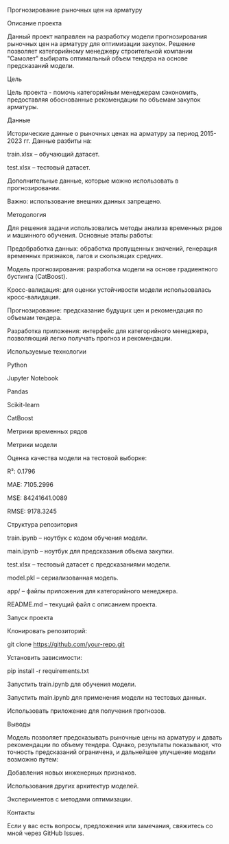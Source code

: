 Прогнозирование рыночных цен на арматуру

Описание проекта

Данный проект направлен на разработку модели прогнозирования рыночных цен на арматуру для оптимизации закупок. Решение позволяет категорийному менеджеру строительной компании "Самолет" выбирать оптимальный объем тендера на основе предсказаний модели.

Цель

Цель проекта - помочь категорийным менеджерам сэкономить, предоставляя обоснованные рекомендации по объемам закупок арматуры.

Данные

Исторические данные о рыночных ценах на арматуру за период 2015-2023 гг. Данные разбиты на:

train.xlsx – обучающий датасет.

test.xlsx – тестовый датасет.

Дополнительные данные, которые можно использовать в прогнозировании.

Важно: использование внешних данных запрещено.

Методология

Для решения задачи использовались методы анализа временных рядов и машинного обучения. Основные этапы работы:

Предобработка данных: обработка пропущенных значений, генерация временных признаков, лагов и скользящих средних.

Модель прогнозирования: разработка модели на основе градиентного бустинга (CatBoost).

Кросс-валидация: для оценки устойчивости модели использовалась кросс-валидация.

Прогнозирование: предсказание будущих цен и рекомендация по объемам тендера.

Разработка приложения: интерфейс для категорийного менеджера, позволяющий легко получать прогноз и рекомендации.

Используемые технологии

Python

Jupyter Notebook

Pandas

Scikit-learn

CatBoost

Метрики временных рядов

Метрики модели

Оценка качества модели на тестовой выборке:

R²: 0.1796

MAE: 7105.2996

MSE: 84241641.0089

RMSE: 9178.3245

Структура репозитория

train.ipynb – ноутбук с кодом обучения модели.

main.ipynb – ноутбук для предсказания объема закупки.

test.xlsx – тестовый датасет с предсказаниями модели.

model.pkl – сериализованная модель.

app/ – файлы приложения для категорийного менеджера.

README.md – текущий файл с описанием проекта.

Запуск проекта

Клонировать репозиторий:

git clone https://github.com/your-repo.git

Установить зависимости:

pip install -r requirements.txt

Запустить train.ipynb для обучения модели.

Запустить main.ipynb для применения модели на тестовых данных.

Использовать приложение для получения прогнозов.

Выводы

Модель позволяет предсказывать рыночные цены на арматуру и давать рекомендации по объему тендера. Однако, результаты показывают, что точность предсказаний ограничена, и дальнейшее улучшение модели возможно путем:

Добавления новых инженерных признаков.

Использования других архитектур моделей.

Экспериментов с методами оптимизации.

Контакты

Если у вас есть вопросы, предложения или замечания, свяжитесь со мной через GitHub Issues.
